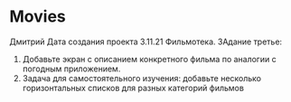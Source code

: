 # Movies
Дмитрий
Дата создания проекта 3.11.21
Фильмотека.
ЗАдание третье:
1. Добавьте экран с описанием конкретного фильма по аналогии с погодным приложением.
2. Задача для самостоятельного изучения: добавьте несколько горизонтальных списков для разных категорий фильмов
